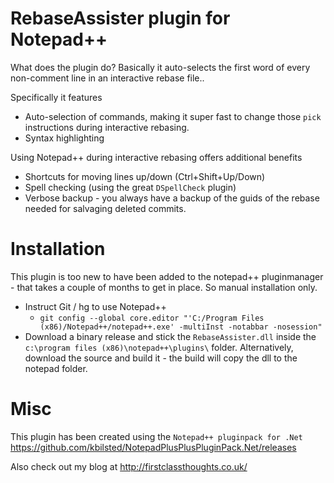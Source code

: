 # RebaseAssister plugin for Notepad++

What does the plugin do? Basically it auto-selects the first word of every non-comment line in an interactive rebase file..

Specifically it features

  * Auto-selection of commands, making it super fast to change those `pick` instructions during interactive rebasing.
  * Syntax highlighting

Using Notepad++ during interactive rebasing offers additional benefits 

  * Shortcuts for moving lines up/down (Ctrl+Shift+Up/Down)
  * Spell checking (using the great `DSpellCheck` plugin)
  * Verbose backup - you always have a backup of the guids of the rebase needed for salvaging deleted commits.
  
  
# Installation
This plugin is too new to have been added to the notepad++ pluginmanager - that takes a couple of months to get in place. So manual installation only.

  * Instruct Git / hg to use Notepad++
    * `git config --global core.editor "'C:/Program Files (x86)/Notepad++/notepad++.exe' -multiInst -notabbar -nosession"`
  * Download a binary release and stick the `RebaseAssister.dll` inside the `c:\program files (x86)\notepad++\plugins\` folder. Alternatively, download the source and build it - the build will copy the dll to the notepad folder.



# Misc
This plugin has been created using the `Notepad++ pluginpack for .Net` https://github.com/kbilsted/NotepadPlusPlusPluginPack.Net/releases

Also check out my blog at http://firstclassthoughts.co.uk/
 
